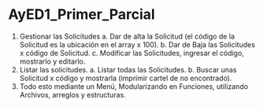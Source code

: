 # AyED1_Primer_Parcial

1. Gestionar las Solicitudes
a. Dar de alta la Solicitud (el código de la Solicitud es la ubicación en el array x 100).
b. Dar de Baja las Solicitudes x código de Solicitud.
c. Modificar las Solicitudes, ingresar el código, mostrarlo y editarlo.
2. Listar las solicitudes.
a. Listar todas las Solicitudes.
b. Buscar unas Solicitud x código y mostrarla (imprimir cartel de no encontrado).
3. Todo esto mediante un Menú, Modularizando en Funciones, utilizando Archivos, arreglos y
estructuras.